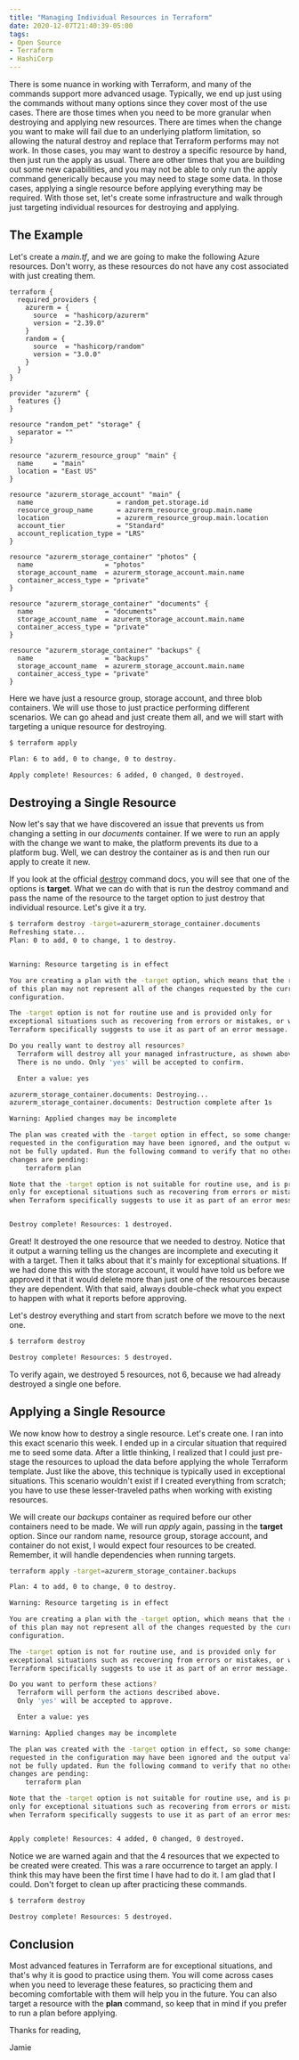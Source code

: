 ```yaml
---
title: "Managing Individual Resources in Terraform"
date: 2020-12-07T21:40:39-05:00
tags:
- Open Source
- Terraform
- HashiCorp
---
```


There is some nuance in working with Terraform, and many of the commands support more advanced usage. Typically, we end up just using the commands without many options since they cover most of the use cases. There are those times when you need to be more granular when destroying and applying new resources. There are times when the change you want to make will fail due to an underlying platform limitation, so allowing the natural destroy and replace that Terraform performs may not work. In those cases, you may want to destroy a specific resource by hand, then just run the apply as usual. There are other times that you are building out some new capabilities, and you may not be able to only run the apply command generically because you may need to stage some data. In those cases, applying a single resource before applying everything may be required. With those set, let's create some infrastructure and walk through just targeting individual resources for destroying and applying.

## The Example

Let's create a *main.tf*, and we are going to make the following Azure resources. Don't worry, as these resources do not have any cost associated with just creating them.

```HCL
terraform {
  required_providers {
    azurerm = {
      source  = "hashicorp/azurerm"
      version = "2.39.0"
    }
    random = {
      source  = "hashicorp/random"
      version = "3.0.0"
    }
  }
}

provider "azurerm" {
  features {}
}

resource "random_pet" "storage" {
  separator = ""
}

resource "azurerm_resource_group" "main" {
  name     = "main"
  location = "East US"
}

resource "azurerm_storage_account" "main" {
  name                     = random_pet.storage.id
  resource_group_name      = azurerm_resource_group.main.name
  location                 = azurerm_resource_group.main.location
  account_tier             = "Standard"
  account_replication_type = "LRS"
}

resource "azurerm_storage_container" "photos" {
  name                  = "photos"
  storage_account_name  = azurerm_storage_account.main.name
  container_access_type = "private"
}

resource "azurerm_storage_container" "documents" {
  name                  = "documents"
  storage_account_name  = azurerm_storage_account.main.name
  container_access_type = "private"
}

resource "azurerm_storage_container" "backups" {
  name                  = "backups"
  storage_account_name  = azurerm_storage_account.main.name
  container_access_type = "private"
}
```

Here we have just a resource group, storage account, and three blob containers. We will use those to just practice performing different scenarios. We can go ahead and just create them all, and we will start with targeting a unique resource for destroying.

```Bash
$ terraform apply 

Plan: 6 to add, 0 to change, 0 to destroy.

Apply complete! Resources: 6 added, 0 changed, 0 destroyed.
```

## Destroying a Single Resource

Now let's say that we have discovered an issue that prevents us from changing a setting in our *documents* container. If we were to run an apply with the change we want to make, the platform prevents its due to a platform bug. Well, we can destroy the container as is and then run our apply to create it new.

If you look at the official [destroy](https://www.terraform.io/docs/commands/destroy.html) command docs, you will see that one of the options is **target**. What we can do with that is run the destroy command and pass the name of the resource to the target option to just destroy that individual resource. Let's give it a try.

```Bash
$ terraform destroy -target=azurerm_storage_container.documents
Refreshing state...
Plan: 0 to add, 0 to change, 1 to destroy.


Warning: Resource targeting is in effect

You are creating a plan with the -target option, which means that the result
of this plan may not represent all of the changes requested by the current
configuration.

The -target option is not for routine use and is provided only for
exceptional situations such as recovering from errors or mistakes, or when
Terraform specifically suggests to use it as part of an error message.

Do you really want to destroy all resources?
  Terraform will destroy all your managed infrastructure, as shown above.
  There is no undo. Only 'yes' will be accepted to confirm.

  Enter a value: yes

azurerm_storage_container.documents: Destroying... 
azurerm_storage_container.documents: Destruction complete after 1s

Warning: Applied changes may be incomplete

The plan was created with the -target option in effect, so some changes
requested in the configuration may have been ignored, and the output values may
not be fully updated. Run the following command to verify that no other
changes are pending:
    terraform plan

Note that the -target option is not suitable for routine use, and is provided
only for exceptional situations such as recovering from errors or mistakes, or
when Terraform specifically suggests to use it as part of an error message.


Destroy complete! Resources: 1 destroyed.
```

Great! It destroyed the one resource that we needed to destroy. Notice that it output a warning telling us the changes are incomplete and executing it with a target. Then it talks about that it's mainly for exceptional situations. If we had done this with the storage account, it would have told us before we approved it that it would delete more than just one of the resources because they are dependent. With that said, always double-check what you expect to happen with what it reports before approving.

Let's destroy everything and start from scratch before we move to the next one.

```Bash
$ terraform destroy 

Destroy complete! Resources: 5 destroyed.
```

To verify again, we destroyed 5 resources, not 6, because we had already destroyed a single one before.

## Applying a Single Resource

We now know how to destroy a single resource. Let's create one. I ran into this exact scenario this week. I ended up in a circular situation that required me to seed some data. After a little thinking, I realized that I could just pre-stage the resources to upload the data before applying the whole Terraform template. Just like the above, this technique is typically used in exceptional situations. This scenario wouldn't exist if I created everything from scratch; you have to use these lesser-traveled paths when working with existing resources.

We will create our *backups* container as required before our other containers need to be made. We will run *apply* again, passing in the **target** option. Since our random name, resource group, storage account, and container do not exist, I would expect four resources to be created. Remember, it will handle dependencies when running targets.

```Bash
terraform apply -target=azurerm_storage_container.backups  

Plan: 4 to add, 0 to change, 0 to destroy.

Warning: Resource targeting is in effect

You are creating a plan with the -target option, which means that the result
of this plan may not represent all of the changes requested by the current
configuration.

The -target option is not for routine use, and is provided only for
exceptional situations such as recovering from errors or mistakes, or when
Terraform specifically suggests to use it as part of an error message.

Do you want to perform these actions?
  Terraform will perform the actions described above.
  Only 'yes' will be accepted to approve.

  Enter a value: yes

Warning: Applied changes may be incomplete

The plan was created with the -target option in effect, so some changes
requested in the configuration may have been ignored and the output values may
not be fully updated. Run the following command to verify that no other
changes are pending:
    terraform plan

Note that the -target option is not suitable for routine use, and is provided
only for exceptional situations such as recovering from errors or mistakes, or
when Terraform specifically suggests to use it as part of an error message.


Apply complete! Resources: 4 added, 0 changed, 0 destroyed.
```

Notice we are warned again and that the 4 resources that we expected to be created were created. This was a rare occurrence to target an apply. I think this may have been the first time I have had to do it. I am glad that I could. Don't forget to clean up after practicing these commands.

```Bash
$ terraform destroy 

Destroy complete! Resources: 5 destroyed.
```

## Conclusion

Most advanced features in Terraform are for exceptional situations, and that's why it is good to practice using them. You will come across cases when you need to leverage these features, so practicing them and becoming comfortable with them will help you in the future. You can also target a resource with the **plan** command, so keep that in mind if you prefer to run a plan before applying.

Thanks for reading,

Jamie
